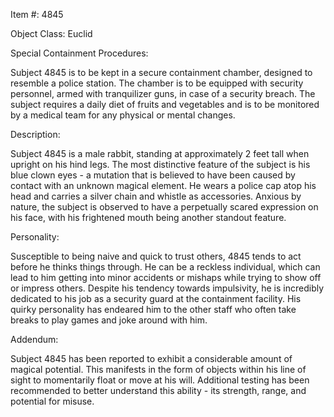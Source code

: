 Item #: 4845

Object Class: Euclid

Special Containment Procedures:

Subject 4845 is to be kept in a secure containment chamber, designed to resemble a police station. The chamber is to be equipped with security personnel, armed with tranquilizer guns, in case of a security breach. The subject requires a daily diet of fruits and vegetables and is to be monitored by a medical team for any physical or mental changes.

Description:

Subject 4845 is a male rabbit, standing at approximately 2 feet tall when upright on his hind legs. The most distinctive feature of the subject is his blue clown eyes - a mutation that is believed to have been caused by contact with an unknown magical element. He wears a police cap atop his head and carries a silver chain and whistle as accessories. Anxious by nature, the subject is observed to have a perpetually scared expression on his face, with his frightened mouth being another standout feature. 

Personality:

Susceptible to being naive and quick to trust others, 4845 tends to act before he thinks things through. He can be a reckless individual, which can lead to him getting into minor accidents or mishaps while trying to show off or impress others. Despite his tendency towards impulsivity, he is incredibly dedicated to his job as a security guard at the containment facility. His quirky personality has endeared him to the other staff who often take breaks to play games and joke around with him.

Addendum:

Subject 4845 has been reported to exhibit a considerable amount of magical potential. This manifests in the form of objects within his line of sight to momentarily float or move at his will. Additional testing has been recommended to better understand this ability - its strength, range, and potential for misuse.